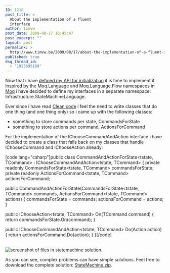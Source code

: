 ```yaml
---
ID: 1218
post_title: >
  About the implementation of a fluent
  interface
author: timvw
post_date: 2009-08-17 16:45:47
post_excerpt: ""
layout: post
permalink: >
  http://www.timvw.be/2009/08/17/about-the-implementation-of-a-fluent-interface/
published: true
dsq_thread_id:
  - "1925695189"
---
```

<p>Now that i have <a href="http://www.timvw.be/about-the-design-of-a-fluent-interface/">defined my API for initialization</a> it is time to implement it. Inspired by the Moq.Language and Moq.Language.Flow namespaces in <a href="http://code.google.com/p/moq/">Moq</a> i have decided to define my interfaces in a separate namespace: Infrastructure.StateMachineLanguage.</p>

<p>Ever since i have read <a href="http://www.amazon.com/Clean-Code-Handbook-Software-Craftsmanship/dp/0132350882">Clean code</a> i feel the need to write classes that do one thing (and one thing only) so i came up with the following classes:</p>

<ul>
<li>something to store commands per state, CommandsForState</li>
<li>something to store actions per command, ActionsForCommand</li>
</ul>

<p>For the implementation of the IChooseCommandAndAction interface i have decided to create a class that falls back on my classes that handle IChooseCommand and IChooseAction already:</p>

[code lang="csharp"]public class CommandAndActionForState<tstate, TCommand> : IChooseCommandAndAction<tstate, TCommand>
{
 private readonly CommandsForState<tstate, TCommand> commandsForState;
 private readonly ActionsForCommand<tstate, TCommand> actionsForCommand;

 public CommandAndActionForState(CommandsForState<tstate, TCommand> commands, ActionsForCommand<tstate, TCommand> actions)
 {
  commandsForState = commands;
  actionsForCommand = actions;
 }

 public IChooseAction<tstate, TCommand> On(TCommand command)
 {
  return commandsForState.On(command);
 }

 public IChooseCommandAndAction<tstate, TCommand> Do(Action action)
 {
  return actionsForCommand.Do(action);
 }
}[/code]

<br/>

<img src="http://www.timvw.be/wp-content/images/statemachine.solution.png" alt="screenshot of files in statemachine solution." />

<p>As you can see, complex problems can have simple solutions. Feel free to download the complete solution: <a href="http://www.timvw.be/wp-content/code/csharp/StateMachine.zip">StateMachine.zip</a>.</p>